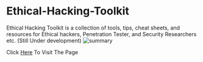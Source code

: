 # Ethical-Hacking-Toolkit
Ethical Hacking Toolkit is a collection of tools, tips, cheat sheets, and resources for Ethical hackers, Penetration Tester, and Security Researchers etc. (Still Under development)
![summary](https://github.com/abdullah-baghuth/Ethical-Hacking-Toolkit/blob/main/summary.gif)

Click [Here](https://0xcybery.github.io/ehtk/) To Visit The Page
